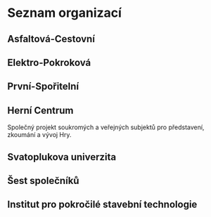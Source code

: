 # Seznam organizací

## Asfaltová-Cestovní

## Elektro-Pokroková

## První-Spořitelní

## Herní Centrum

Společný projekt soukromých a veřejných subjektů pro představení, zkoumání a vývoj Hry.

## Svatoplukova univerzita

## Šest společníků


## Institut pro pokročilé stavební technologie
